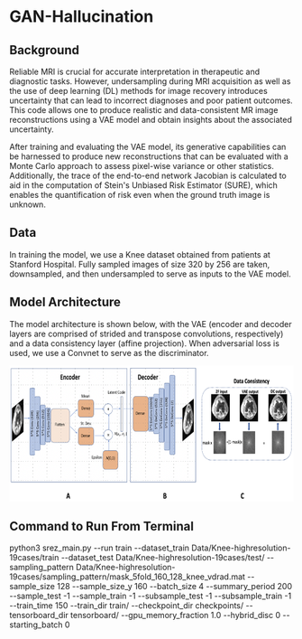 # GAN-Hallucination

## Background
Reliable MRI is crucial for accurate interpretation in therapeutic and diagnostic tasks. However, undersampling during MRI acquisition as well as the use of deep learning (DL) methods for image recovery introduces uncertainty that can lead to incorrect diagnoses and poor patient outcomes. This code allows one to produce realistic and data-consistent MR image reconstructions using a VAE model and obtain insights about the associated uncertainty.

After training and evaluating the VAE model, its generative capabilities can be harnessed to produce new reconstructions that can be evaluated with a Monte Carlo approach to assess pixel-wise variance or other statistics. Additionally, the trace of the end-to-end network Jacobian is calculated to aid in the computation of Stein's Unbiased Risk Estimator (SURE), which enables the quantification of risk even when the ground truth image is unknown.

## Data
In training the model, we use a Knee dataset obtained from patients at Stanford Hospital. Fully sampled images of size 320 by 256 are taken, downsampled, and then undersampled to serve as inputs to the VAE model.

## Model Architecture
The model architecture is shown below, with the VAE (encoder and decoder layers are comprised of strided and transpose convolutions, respectively) and a data consistency layer (affine projection). When adversarial loss is used, we use a Convnet to serve as the discriminator.

<p align="center">
  <img src="model_fig.png" height="240">
</p>

## Command to Run From Terminal

python3 srez_main.py 
--run train 
--dataset_train Data/Knee-highresolution-19cases/train
--dataset_test Data/Knee-highresolution-19cases/test/ 
--sampling_pattern Data/Knee-highresolution-19cases/sampling_pattern/mask_5fold_160_128_knee_vdrad.mat 
--sample_size 128 
--sample_size_y 160 
--batch_size 4 
--summary_period 200 
--sample_test -1 
--sample_train -1 
--subsample_test -1
--subsample_train -1 
--train_time 150 
--train_dir train/ 
--checkpoint_dir checkpoints/ 
--tensorboard_dir tensorboard/ 
--gpu_memory_fraction 1.0 
--hybrid_disc 0 
--starting_batch 0
